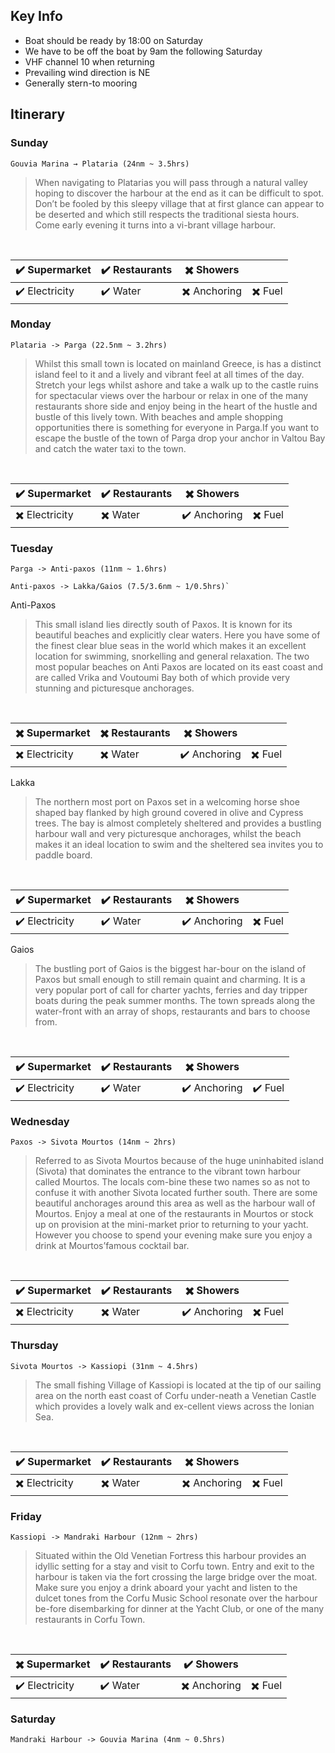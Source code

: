## Key Info

- Boat should be ready by 18:00 on Saturday
- We have to be off the boat by 9am the following Saturday
- VHF channel 10 when returning
- Prevailing wind direction is NE
- Generally stern-to mooring

## Itinerary
### Sunday 
```
Gouvia Marina → Plataria (24nm ~ 3.5hrs)
```
> When navigating to Platarias you will pass through a natural valley hoping to discover the harbour at the end as it can be difficult to spot.  Don’t be fooled by this sleepy village that at first glance can appear to be deserted and which still respects the traditional siesta hours.  Come early evening it turns into a vi-brant village harbour.
<br>

|:heavy_check_mark: Supermarket|:heavy_check_mark: Restaurants|:heavy_multiplication_x: Showers|   | 
|---|---|---|---|
|:heavy_check_mark: Electricity|:heavy_check_mark: Water|:heavy_multiplication_x: Anchoring|:heavy_multiplication_x: Fuel|


### Monday
```
Plataria -> Parga (22.5nm ~ 3.2hrs)
```
> Whilst this small town is located on mainland Greece, is has a distinct island feel to it and a lively and vibrant feel at all times of the day.  Stretch your legs whilst ashore and take a walk up to the castle ruins for spectacular views over the harbour or relax in one of the many restaurants shore side and enjoy being in the heart of the hustle and bustle of this lively town.  With beaches and ample shopping opportunities there is something for everyone in Parga.If you want to escape the bustle of the town of Parga drop your anchor in Valtou Bay and catch the water taxi to the town.
<br>

|:heavy_check_mark: Supermarket|:heavy_check_mark: Restaurants|:heavy_multiplication_x: Showers|   | 
|---|---|---|---|
|:heavy_multiplication_x: Electricity|:heavy_multiplication_x: Water|:heavy_check_mark: Anchoring|:heavy_multiplication_x: Fuel|

### Tuesday
```
Parga -> Anti-paxos (11nm ~ 1.6hrs)
```
```
Anti-paxos -> Lakka/Gaios (7.5/3.6nm ~ 1/0.5hrs)`
```
Anti-Paxos
> This small island lies directly south of Paxos.  It is known for its beautiful beaches and explicitly clear waters. Here you have some of the finest clear blue seas in the world which makes it an excellent location for swimming, snorkelling and general relaxation.  The two most popular beaches on Anti Paxos are located on its east coast and are called Vrika and Voutoumi Bay both of which provide very stunning and picturesque anchorages.
<br>

|:heavy_multiplication_x: Supermarket|:heavy_multiplication_x: Restaurants|:heavy_multiplication_x: Showers|   | 
|---|---|---|---|
|:heavy_multiplication_x: Electricity|:heavy_multiplication_x: Water|:heavy_check_mark: Anchoring|:heavy_multiplication_x: Fuel|
    
Lakka
> The northern most port on Paxos set in a welcoming horse shoe shaped bay flanked by high ground covered in olive and Cypress trees.  The bay is almost completely sheltered and provides a bustling harbour wall and very picturesque anchorages, whilst the beach makes it an ideal location to swim and the sheltered sea invites you to paddle board.
<br>

|:heavy_check_mark: Supermarket|:heavy_check_mark: Restaurants|:heavy_multiplication_x: Showers|   | 
|---|---|---|---|
|:heavy_check_mark: Electricity|:heavy_check_mark: Water|:heavy_check_mark: Anchoring|:heavy_multiplication_x: Fuel|


Gaios
> The bustling port of Gaios is the biggest har-bour on the island of Paxos but small enough to still remain quaint and charming.  It is a very popular port of call for charter yachts, ferries and day tripper boats during the peak summer months.  The town spreads along the water-front with an array of shops, restaurants and bars to choose from.   
<br>

|:heavy_check_mark: Supermarket|:heavy_check_mark: Restaurants|:heavy_multiplication_x: Showers|   | 
|---|---|---|---|
|:heavy_check_mark: Electricity|:heavy_check_mark: Water|:heavy_check_mark: Anchoring|:heavy_check_mark: Fuel|

    
### Wednesday
```
Paxos -> Sivota Mourtos (14nm ~ 2hrs)
```
> Referred to as Sivota Mourtos because of the huge uninhabited island (Sivota) that dominates the entrance to the vibrant town harbour called Mourtos.  The locals com-bine these two names so as not to confuse it with another Sivota located further south.  There are some beautiful anchorages around this area as well as the harbour wall of Mourtos.  Enjoy a meal at one of the restaurants in Mourtos or stock up on provision at the mini-market prior to returning to your yacht.  However you choose to spend your evening make sure you enjoy a drink at Mourtos’famous cocktail bar. 
<br>

|:heavy_check_mark: Supermarket|:heavy_check_mark: Restaurants|:heavy_multiplication_x: Showers|   | 
|---|---|---|---|
|:heavy_multiplication_x: Electricity|:heavy_multiplication_x: Water|:heavy_check_mark: Anchoring|:heavy_multiplication_x: Fuel|


### Thursday
```
Sivota Mourtos -> Kassiopi (31nm ~ 4.5hrs)
```

> The small fishing Village of Kassiopi is located at the tip of our sailing area on the north east coast of Corfu under-neath a Venetian Castle which provides a lovely walk and ex-cellent views across the Ionian Sea.
<br>

|:heavy_check_mark: Supermarket|:heavy_check_mark: Restaurants|:heavy_multiplication_x: Showers|   | 
|---|---|---|---|
|:heavy_multiplication_x: Electricity|:heavy_multiplication_x: Water|:heavy_multiplication_x: Anchoring|:heavy_multiplication_x: Fuel|


### Friday
```
Kassiopi -> Mandraki Harbour (12nm ~ 2hrs)
```

> Situated within the Old Venetian Fortress this harbour provides an idyllic setting for a stay and visit to Corfu town.  Entry and exit to the harbour is taken via the fort crossing the large bridge over the moat.  Make sure you enjoy a drink aboard your yacht and listen to the dulcet tones from the Corfu Music School resonate over the harbour be-fore disembarking for dinner at the Yacht Club, or one of the many restaurants in Corfu Town.
<br>

|:heavy_multiplication_x: Supermarket|:heavy_check_mark: Restaurants|:heavy_check_mark: Showers|   | 
|---|---|---|---|
|:heavy_check_mark: Electricity|:heavy_check_mark: Water|:heavy_multiplication_x: Anchoring|:heavy_multiplication_x: Fuel|


### Saturday
```
Mandraki Harbour -> Gouvia Marina (4nm ~ 0.5hrs)
```
